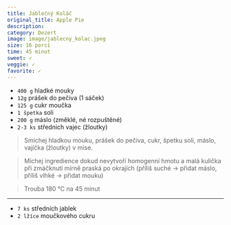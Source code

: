 ```yaml
---
title: Jablečný Koláč
original_title: Apple Pie
description: 
category: Dezert
image: image/jablecny_kolac.jpeg
size: 16 porcí
time: 45 minut
sweet: ✓
veggie: ✓
favorite: ✓
---
```


* `400 g` hladké mouky
* `12g` prášek do pečiva (1 sáček)
* `125 g` cukr moučka
* `1 špetka` soli
* `200 g` máslo (změklé, né rozpuštěné)
* `2-3 ks` střednich vajec (žloutky)

> Smíchej hladkou mouku, prášek do pečiva, cukr, špetku soli, máslo, vajíčka (žloutky) v míse.

> Míchej ingredience dokud nevytvoří homogenní hmotu a malá kulička při zmáčknutí mírně praská po okrajích (příliš suché → přidat máslo, příliš vlhké → přidat mouku)

> Trouba 180 °C na 45 minut

---

* `7 ks` středních jablek
* `2 lžíce` moučkového cukru

